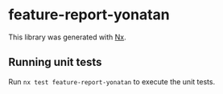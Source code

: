 # feature-report-yonatan

This library was generated with [Nx](https://nx.dev).

## Running unit tests

Run `nx test feature-report-yonatan` to execute the unit tests.
